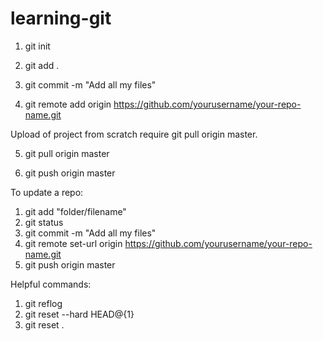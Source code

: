 # learning-git
1) git init

2) git add .

3) git commit -m "Add all my files"

4) git remote add origin https://github.com/yourusername/your-repo-name.git

Upload of project from scratch require git pull origin master.

5) git pull origin master

6) git push origin master


To update a repo:
1. git add "folder/filename"
2. git status
3. git commit -m "Add all my files"
4. git remote set-url origin https://github.com/yourusername/your-repo-name.git
5. git push origin master

Helpful commands:
1. git reflog
2. git reset --hard HEAD@{1}
3. git reset .
